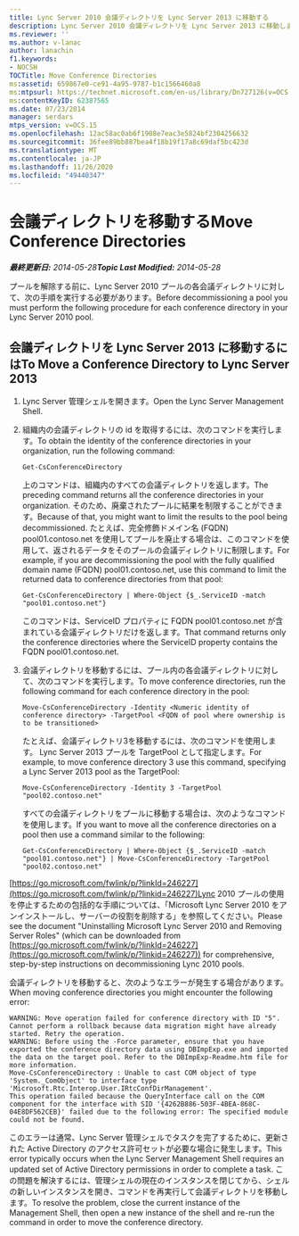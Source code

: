 ```yaml
---
title: Lync Server 2010 会議ディレクトリを Lync Server 2013 に移動する
description: Lync Server 2010 会議ディレクトリを Lync Server 2013 に移動します。
ms.reviewer: ''
ms.author: v-lanac
author: lanachin
f1.keywords:
- NOCSH
TOCTitle: Move Conference Directories
ms:assetid: 659867e0-ce91-4a95-9787-b1c1566460a8
ms:mtpsurl: https://technet.microsoft.com/en-us/library/Dn727126(v=OCS.15)
ms:contentKeyID: 62387565
ms.date: 07/23/2014
manager: serdars
mtps_version: v=OCS.15
ms.openlocfilehash: 12ac58ac0ab6f1908e7eac3e5824bf2304256632
ms.sourcegitcommit: 36fee89bb887bea4f18b19f17a8c69daf5bc423d
ms.translationtype: MT
ms.contentlocale: ja-JP
ms.lasthandoff: 11/26/2020
ms.locfileid: "49440347"
---
```

# <a name="move-conference-directories"></a><span data-ttu-id="deee6-103">会議ディレクトリを移動する</span><span class="sxs-lookup"><span data-stu-id="deee6-103">Move Conference Directories</span></span>

<div data-xmlns="http://www.w3.org/1999/xhtml">

<div class="topic" data-xmlns="http://www.w3.org/1999/xhtml" data-msxsl="urn:schemas-microsoft-com:xslt" data-cs="https://msdn.microsoft.com/">

<div data-asp="https://msdn2.microsoft.com/asp">



</div>

<div id="mainSection">

<div id="mainBody"><span data-ttu-id="deee6-104">

<span> </span></span><span class="sxs-lookup"><span data-stu-id="deee6-104">

<span> </span></span></span>

<span data-ttu-id="deee6-105">_**最終更新日:** 2014-05-28_</span><span class="sxs-lookup"><span data-stu-id="deee6-105">_**Topic Last Modified:** 2014-05-28_</span></span>

<span data-ttu-id="deee6-106">プールを解除する前に、Lync Server 2010 プールの各会議ディレクトリに対して、次の手順を実行する必要があります。</span><span class="sxs-lookup"><span data-stu-id="deee6-106">Before decommissioning a pool you must perform the following procedure for each conference directory in your Lync Server 2010 pool.</span></span>

<div>

## <a name="to-move-a-conference-directory-to-lync-server-2013"></a><span data-ttu-id="deee6-107">会議ディレクトリを Lync Server 2013 に移動するには</span><span class="sxs-lookup"><span data-stu-id="deee6-107">To Move a Conference Directory to Lync Server 2013</span></span>

1.  <span data-ttu-id="deee6-108">Lync Server 管理シェルを開きます。</span><span class="sxs-lookup"><span data-stu-id="deee6-108">Open the Lync Server Management Shell.</span></span>

2.  <span data-ttu-id="deee6-109">組織内の会議ディレクトリの id を取得するには、次のコマンドを実行します。</span><span class="sxs-lookup"><span data-stu-id="deee6-109">To obtain the identity of the conference directories in your organization, run the following command:</span></span>
    
        Get-CsConferenceDirectory
    
    <span data-ttu-id="deee6-110">上のコマンドは、組織内のすべての会議ディレクトリを返します。</span><span class="sxs-lookup"><span data-stu-id="deee6-110">The preceding command returns all the conference directories in your organization.</span></span> <span data-ttu-id="deee6-111">そのため、廃棄されたプールに結果を制限することができます。</span><span class="sxs-lookup"><span data-stu-id="deee6-111">Because of that, you might want to limit the results to the pool being decommissioned.</span></span> <span data-ttu-id="deee6-112">たとえば、完全修飾ドメイン名 (FQDN) pool01.contoso.net を使用してプールを廃止する場合は、このコマンドを使用して、返されるデータをそのプールの会議ディレクトリに制限します。</span><span class="sxs-lookup"><span data-stu-id="deee6-112">For example, if you are decommissioning the pool with the fully qualified domain name (FQDN) pool01.contoso.net, use this command to limit the returned data to conference directories from that pool:</span></span>
    
        Get-CsConferenceDirectory | Where-Object {$_.ServiceID -match "pool01.contoso.net"}
    
    <span data-ttu-id="deee6-113">このコマンドは、ServiceID プロパティに FQDN pool01.contoso.net が含まれている会議ディレクトリだけを返します。</span><span class="sxs-lookup"><span data-stu-id="deee6-113">That command returns only the conference directories where the ServiceID property contains the FQDN pool01.contoso.net.</span></span>

3.  <span data-ttu-id="deee6-114">会議ディレクトリを移動するには、プール内の各会議ディレクトリに対して、次のコマンドを実行します。</span><span class="sxs-lookup"><span data-stu-id="deee6-114">To move conference directories, run the following command for each conference directory in the pool:</span></span>
    
        Move-CsConferenceDirectory -Identity <Numeric identity of conference directory> -TargetPool <FQDN of pool where ownership is to be transitioned>
    
    <span data-ttu-id="deee6-115">たとえば、会議ディレクトリ3を移動するには、次のコマンドを使用します。 Lync Server 2013 プールを TargetPool として指定します。</span><span class="sxs-lookup"><span data-stu-id="deee6-115">For example, to move conference directory 3 use this command, specifying a Lync Server 2013 pool as the TargetPool:</span></span>
    
        Move-CsConferenceDirectory -Identity 3 -TargetPool "pool02.contoso.net"
    
    <span data-ttu-id="deee6-116">すべての会議ディレクトリをプールに移動する場合は、次のようなコマンドを使用します。</span><span class="sxs-lookup"><span data-stu-id="deee6-116">If you want to move all the conference directories on a pool then use a command similar to the following:</span></span>
    
        Get-CsConferenceDirectory | Where-Object {$_.ServiceID -match "pool01.contoso.net"} | Move-CsConferenceDirectory -TargetPool "pool02.contoso.net"

<span data-ttu-id="deee6-117">[https://go.microsoft.com/fwlink/p/?linkId=246227](https://go.microsoft.com/fwlink/p/?linkid=246227)Lync 2010 プールの使用を停止するための包括的な手順については、「Microsoft Lync Server 2010 をアンインストールし、サーバーの役割を削除する」を参照してください。</span><span class="sxs-lookup"><span data-stu-id="deee6-117">Please see the document "Uninstalling Microsoft Lync Server 2010 and Removing Server Roles" (which can be downloaded from [https://go.microsoft.com/fwlink/p/?linkId=246227](https://go.microsoft.com/fwlink/p/?linkid=246227)) for comprehensive, step-by-step instructions on decommissioning Lync 2010 pools.</span></span>

<span data-ttu-id="deee6-118">会議ディレクトリを移動すると、次のようなエラーが発生する場合があります。</span><span class="sxs-lookup"><span data-stu-id="deee6-118">When moving conference directories you might encounter the following error:</span></span>

    WARNING: Move operation failed for conference directory with ID "5". Cannot perform a rollback because data migration might have already started. Retry the operation.
    WARNING: Before using the -Force parameter, ensure that you have exported the conference directory data using DBImpExp.exe and imported the data on the target pool. Refer to the DBImpExp-Readme.htm file for more information.
    Move-CsConferenceDirectory : Unable to cast COM object of type 'System._ComObject' to interface type 'Microsoft.Rtc.Interop.User.IRtcConfDirManagement'. 
    This operation failed because the QueryInterface call on the COM component for the interface with SID '{4262B886-503F-4BEA-868C-04E8DF562CEB}' failed due to the following error: The specified module could not be found.

<span data-ttu-id="deee6-119">このエラーは通常、Lync Server 管理シェルでタスクを完了するために、更新された Active Directory のアクセス許可セットが必要な場合に発生します。</span><span class="sxs-lookup"><span data-stu-id="deee6-119">This error typically occurs when the Lync Server Management Shell requires an updated set of Active Directory permissions in order to complete a task.</span></span> <span data-ttu-id="deee6-120">この問題を解決するには、管理シェルの現在のインスタンスを閉じてから、シェルの新しいインスタンスを開き、コマンドを再実行して会議ディレクトリを移動します。</span><span class="sxs-lookup"><span data-stu-id="deee6-120">To resolve the problem, close the current instance of the Management Shell, then open a new instance of the shell and re-run the command in order to move the conference directory.</span></span>

<span data-ttu-id="deee6-121"></div>

</div>

<span> </span>

</div>

</div>

</span><span class="sxs-lookup"><span data-stu-id="deee6-121"></div>

</div>

<span> </span>

</div>

</div>

</span></span></div>

